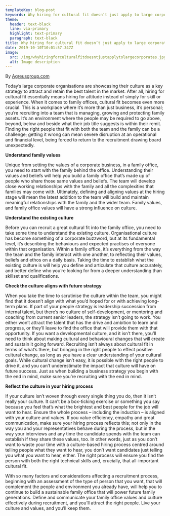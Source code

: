```yaml
---
templateKey: blog-post
keywords: Why hiring for cultural fit doesn’t just apply to large corporates
theme:
  header: text-black
  line: via-primary
  highlight: text-primary
  paragraph: text-black
title: Why hiring for cultural fit doesn’t just apply to large corporates
date: 2019-10-10T10:01:57.347Z
image:
  src: /img/whyhiringforculturalfitdoesntjustapplytolargecorporates.jpg
  alt: Image description
---
```

By [Agreusgroup.com](https://www.agreusgroup.com/)

Today’s large corporate organisations are showcasing their culture as a key strategy to attract and retain the best talent in the market. After all, hiring for cultural fit essentially means hiring for attitude instead of simply for skill or experience. When it comes to family offices, cultural fit becomes even more crucial. This is a workplace where it’s more than just business, it’s personal; you’re recruiting into a team that is managing, growing and protecting family assets. It’s an environment where the people may be required to go above, beyond, below and beside what their job title suggests is within their remit. Finding the right people that fit with both the team and the family can be a challenge; getting it wrong can mean severe disruption at an operational and financial level, being forced to return to the recruitment drawing board unexpectedly.

**Understand family values**

Unique from setting the values of a corporate business, in a family office, you need to start with the family behind the office. Understanding their values and beliefs will help you build a family office that’s made up of people who share those same values and beliefs. The team will develop close working relationships with the family and all the complexities that families may come with. Ultimately, defining and aligning values at the hiring stage will mean the latest addition to the team will build and maintain meaningful relationships with the family and the wider team. Family values, and family office values will have a strong influence on culture.

**Understand the existing culture**

Before you can recruit a great cultural fit into the family office, you need to take some time to understand the existing culture. Organisational culture has become something of a corporate buzzword, but at its fundamental level, it’s describing the behaviours and expected practises of everyone within that organisation. Within a family office, it’s everything from the way the team and the family interact with one another, to reflecting their values, beliefs and ethos on a daily basis. Taking the time to establish what the existing culture is will help you define and articulate that culture accurately, and better define who you’re looking for from a deeper understanding than skillset and qualifications.

**Check the culture aligns with future strategy**

When you take the time to scrutinise the culture within the team, you might find that it doesn’t align with what you’d hoped for or with achieving long-term plans. If part of your people strategy is leadership succession from internal talent, but there’s no culture of self-development, or mentoring and coaching from current senior leaders, the strategy isn’t going to work. You either won’t attract the talent that has the drive and ambition to learn and progress, or they’ll leave to find the office that will provide them with that opportunity. If you want a developmental culture, and it isn’t there, you’ll need to think about making cultural and behavioural changes that will create and sustain it going forward. Recruiting isn’t always about cultural fit in terms of what’s there, but bringing in the right people to effect positive cultural change, as long as you have a clear understanding of your cultural goals. While cultural change isn’t easy, it is possible with the right people to drive it, and you can’t underestimate the impact that culture will have on future success. Just as when building a business strategy you begin with the end in mind, make sure you’re recruiting with the end in mind.

**Reflect the culture in your hiring process**

If your culture isn’t woven through every single thing you do, then it isn’t really your culture. It can’t be a box-ticking exercise or something you say because you feel that’s what the brightest and best people for the job will want to hear. Ensure the whole process – including the induction – is aligned with your culture and values. If you value efficiency, empathy and great communication, make sure your hiring process reflects this; not only in the way you and your representatives behave during the process, but in the way your interviews and any time the candidate spends with the team can establish if they share these values, too. In other words, just as you don’t want to waste your time with a culture-based hiring process centred around telling people what they want to hear, you don’t want candidates just telling you what you want to hear, either. The right process will ensure you find the person with both the right technical skills and, crucially, that all-important cultural fit.

With so many factors and considerations affecting a recruitment process, beginning with an assessment of the type of person that you want, that will complement the people and environment you already have, will help you to continue to build a sustainable family office that will power future family generations. Define and communicate your family office values and culture effectively during recruitment, and you’ll attract the right people. Live your culture and values, and you’ll keep them.